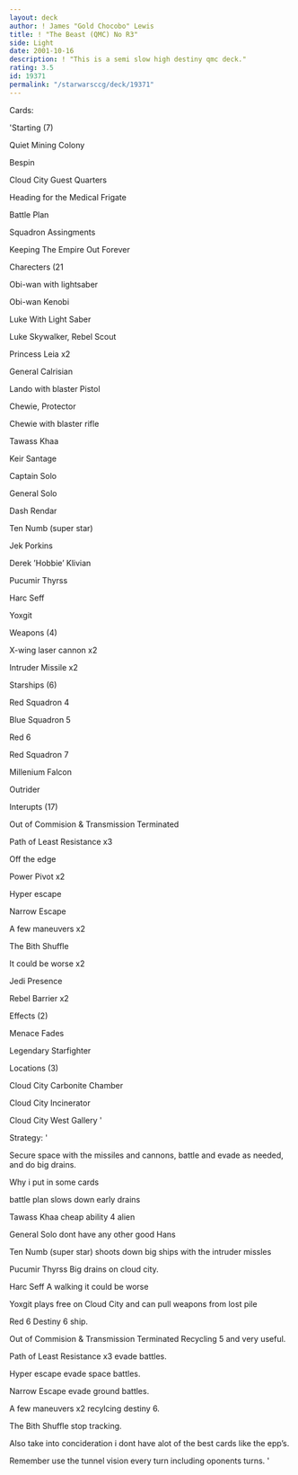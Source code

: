 ```yaml
---
layout: deck
author: ! James "Gold Chocobo" Lewis
title: ! "The Beast (QMC) No R3"
side: Light
date: 2001-10-16
description: ! "This is a semi slow high destiny qmc deck."
rating: 3.5
id: 19371
permalink: "/starwarsccg/deck/19371"
---
```

Cards: 

'Starting (7)

Quiet Mining Colony

Bespin

Cloud City Guest Quarters

Heading for the Medical Frigate

Battle Plan

Squadron Assingments

Keeping The Empire Out Forever


Charecters (21

Obi-wan with lightsaber

Obi-wan Kenobi

Luke With Light Saber

Luke Skywalker, Rebel Scout

Princess Leia x2

General Calrisian

Lando with blaster Pistol

Chewie, Protector

Chewie with blaster rifle

Tawass Khaa

Keir Santage

Captain Solo

General Solo

Dash Rendar

Ten Numb (super star)

Jek Porkins

Derek ’Hobbie’ Klivian

Pucumir Thyrss

Harc Seff

Yoxgit


Weapons (4)

X-wing laser cannon x2

Intruder Missile x2


Starships (6)

Red Squadron 4

Blue Squadron 5

Red 6

Red Squadron 7

Millenium Falcon

Outrider


Interupts (17)

Out of Commision & Transmission Terminated

Path of Least Resistance x3

Off the edge

Power Pivot x2

Hyper escape

Narrow Escape

A few maneuvers x2

The Bith Shuffle

It could be worse x2

Jedi Presence

Rebel Barrier x2


Effects (2)

Menace Fades

Legendary Starfighter


Locations (3)

Cloud City Carbonite Chamber

Cloud City Incinerator

Cloud City West Gallery '

Strategy: '

Secure space with the missiles and cannons, battle and evade as needed, and do big drains.


Why i put in some cards


battle plan slows down early drains


Tawass Khaa cheap ability 4 alien

General Solo dont have any other good Hans

Ten Numb (super star) shoots down big ships with the intruder missles 

Pucumir Thyrss Big drains on cloud city.

Harc Seff A walking it could be worse

Yoxgit plays free on Cloud City and can pull weapons from lost pile

Red 6 Destiny 6 ship.

Out of Commision & Transmission Terminated Recycling 5 and very useful.

Path of Least Resistance x3 evade battles.

Hyper escape evade space battles.

Narrow Escape evade ground battles.

A few maneuvers x2 recylcing destiny 6.

The Bith Shuffle stop tracking.


Also take into concideration i dont have alot of the best cards like the epp’s.

Remember use the tunnel vision every turn including oponents turns. '
